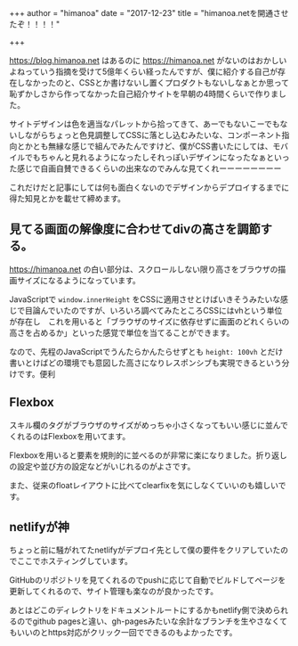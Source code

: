 +++
author = "himanoa"
date = "2017-12-23"
title = "himanoa.netを開通させたぞ！！！！"

+++

https://blog.himanoa.net はあるのに https://himanoa.net がないのはおかしいよねっていう指摘を受けて5億年くらい経ったんですが、僕に紹介する自己が存在しなかったのと、CSSとか書けないし置くプロダクトもないしなぁとか思って恥ずかしさから作ってなかった自己紹介サイトを早朝の4時間くらいで作りました。

サイトデザインは色を適当なパレットから拾ってきて、あーでもないこーでもないしながらちょっと色見調整してCSSに落とし込むみたいな、コンポーネント指向とかとも無縁な感じで組んでみたんですけど、僕がCSS書いたにしては、モバイルでもちゃんと見れるようになったしそれっぽいデザインになったなぁといった感じで自画自賛できるくらいの出来なのでみんな見てくれーーーーーーーー

これだけだと記事にしては何も面白くないのでデザインからデプロイするまでに得た知見とかを載せて締めます。


## 見てる画面の解像度に合わせてdivの高さを調節する。

https://himanoa.net の白い部分は、スクロールしない限り高さをブラウザの描画サイズになるようになっています。

JavaScriptで `window.innerHeight` をCSSに適用させとけばいきそうみたいな感じで目論んでいたのですが、いろいろ調べてみたところCSSにはvhという単位が存在し　これを用いると「ブラウザのサイズに依存せずに画面のどれくらいの高さを占めるか」といった感覚で単位を当てることができます。

なので、先程のJavaScriptでうんたらかんたらせずとも `height: 100vh` とだけ書いとけばどの環境でも意図した高さになりレスポンシブも実現できるという分けです。便利

## Flexbox

スキル欄のタグがブラウザのサイズがめっちゃ小さくなってもいい感じに並んでくれるのはFlexboxを用いてます。

Flexboxを用いると要素を規則的に並べるのが非常に楽になりました。折り返しの設定や並び方の設定などがいじれるのがよさです。

また、従来のfloatレイアウトに比べてclearfixを気にしなくていいのも嬉しいです。

## netlifyが神

ちょっと前に騒がれてたnetlifyがデプロイ先として僕の要件をクリアしていたのでここでホスティングしています。

GitHubのリポジトリを見てくれるのでpushに応じて自動でビルドしてページを更新してくれるので、サイト管理も楽なのが良かったです。

あとはどこのディレクトリをドキュメントルートにするかもnetlify側で決められるのでgithub pagesと違い、gh-pagesみたいな余計なブランチを生やさなくてもいいのとhttps対応がクリック一回でできるのもよかったです。

